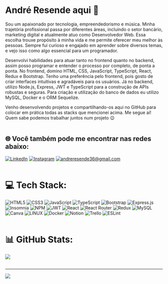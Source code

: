 # André Resende aqui 👋
Sou um apaixonado por tecnologia, empreendedorismo e música. Minha trajetória profissional passa por diferentes áreas, incluindo o setor bancário, marketing digital e atualmente atuo como Desenvolvedor Web. Essa escolha trouxe propósito à minha vida e me permite oferecer meu melhor às pessoas. Sempre fui curioso e engajado em aprender sobre diversos temas, e vejo isso como algo essencial para um programador.

Desenvolvi habilidades para atuar tanto no frontend quanto no backend, assim posso programar e entender o processo por completo, de ponta a ponta.
No frontend, domino HTML, CSS, JavaScript, TypeScript, React, Redux e Bootstrap. Tenho uma preferência pelo frontend, pois gosto de criar interfaces intuitivas e agradáveis para os usuários. 
Já no backend, utilizo Node.js, Express, JWT e TypeScript para a construção de APIs robustas e seguras. Para criação e utilização do banco de dados eu utilizo MySQL, Docker e o ORM Sequelize.

Venho desenvolvendo projetos e compartilhando-os aqui no GitHub para colocar em prática todas as stacks que mencionei acima.
Me segue aí! Quem sabe podemos trabalhar juntos num projeto 😉
<br>
<br>

## 🌐 Você também pode me encontrar nas redes abaixo:
[![LinkedIn](https://img.shields.io/badge/LinkedIn-%230077B5.svg?logo=linkedin&logoColor=white)](https://linkedin.com/in/andrediasresende) 
[![Instagram](https://img.shields.io/badge/Instagram-%23E4405F.svg?logo=Instagram&logoColor=white)](https://instagram.com/andrediasresende)
[![andreresende36@gmail.com](https://img.shields.io/badge/andreresende%40gmail.com-yellow?style=flat&logo=gmail)](mailto:andreresende36@gmail.com)
<br>
<br>

# 💻 Tech Stack:
![HTML5](https://img.shields.io/badge/html5-%23E34F26.svg?style=for-the-badge&logo=html5&logoColor=white) ![CSS3](https://img.shields.io/badge/css3-%231572B6.svg?style=for-the-badge&logo=css3&logoColor=white) ![JavaScript](https://img.shields.io/badge/javascript-%23323330.svg?style=for-the-badge&logo=javascript&logoColor=%23F7DF1E) ![TypeScript](https://img.shields.io/badge/typescript-%23007ACC.svg?style=for-the-badge&logo=typescript&logoColor=white) ![Bootstrap](https://img.shields.io/badge/bootstrap-%23563D7C.svg?style=for-the-badge&logo=bootstrap&logoColor=white) ![Express.js](https://img.shields.io/badge/express.js-%23404d59.svg?style=for-the-badge&logo=express&logoColor=%2361DAFB) ![Insomnia](https://img.shields.io/badge/Insomnia-black?style=for-the-badge&logo=insomnia&logoColor=5849BE) ![NPM](https://img.shields.io/badge/NPM-%23000000.svg?style=for-the-badge&logo=npm&logoColor=white) ![JWT](https://img.shields.io/badge/JWT-black?style=for-the-badge&logo=JSON%20web%20tokens) ![React](https://img.shields.io/badge/react-%2320232a.svg?style=for-the-badge&logo=react&logoColor=%2361DAFB) ![React Router](https://img.shields.io/badge/React_Router-CA4245?style=for-the-badge&logo=react-router&logoColor=white) ![Redux](https://img.shields.io/badge/redux-%23593d88.svg?style=for-the-badge&logo=redux&logoColor=white) ![MySQL](https://img.shields.io/badge/mysql-%2300f.svg?style=for-the-badge&logo=mysql&logoColor=white) ![Canva](https://img.shields.io/badge/Canva-%2300C4CC.svg?style=for-the-badge&logo=Canva&logoColor=white) ![LINUX](https://img.shields.io/badge/Linux-FCC624?style=for-the-badge&logo=linux&logoColor=black) ![Docker](https://img.shields.io/badge/docker-%230db7ed.svg?style=for-the-badge&logo=docker&logoColor=white) ![Notion](https://img.shields.io/badge/Notion-%23000000.svg?style=for-the-badge&logo=notion&logoColor=white) ![Trello](https://img.shields.io/badge/Trello-%23026AA7.svg?style=for-the-badge&logo=Trello&logoColor=white) ![ESLint](https://img.shields.io/badge/ESLint-4B3263?style=for-the-badge&logo=eslint&logoColor=white)
<br>
<br>

# 📊 GitHub Stats:
![](https://github-readme-stats.vercel.app/api/top-langs/?username=andreresende36&theme=dracula&hide_border=false&include_all_commits=true&count_private=true&layout=compact)
<br>
<br>

---
[![](https://visitcount.itsvg.in/api?id=andreresende36&icon=0&color=3)](https://visitcount.itsvg.in)

<!-- Proudly created with GPRM ( https://gprm.itsvg.in ) -->
